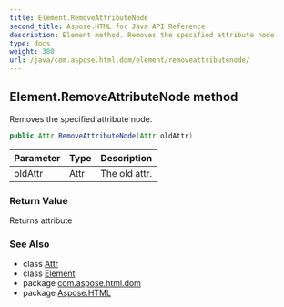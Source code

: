 ```yaml
---
title: Element.RemoveAttributeNode
second_title: Aspose.HTML for Java API Reference
description: Element method. Removes the specified attribute node
type: docs
weight: 380
url: /java/com.aspose.html.dom/element/removeattributenode/
---
```

## Element.RemoveAttributeNode method

Removes the specified attribute node.

```java
public Attr RemoveAttributeNode(Attr oldAttr)
```

| Parameter | Type | Description |
| --- | --- | --- |
| oldAttr | Attr | The old attr. |

### Return Value

Returns attribute

### See Also

* class [Attr](../../attr/)
* class [Element](../)
* package [com.aspose.html.dom](../../element/)
* package [Aspose.HTML](../../../)
